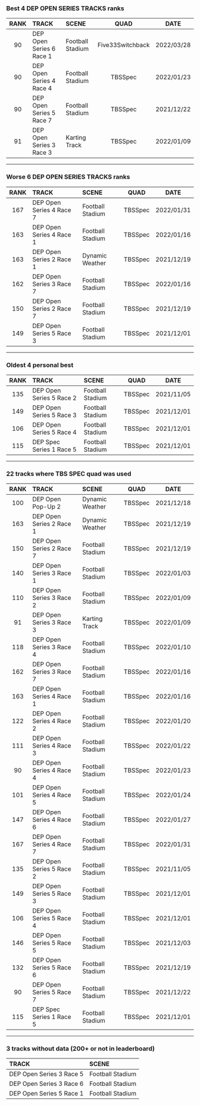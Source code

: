 ### Best 4 DEP OPEN SERIES TRACKS ranks
|RANK|TRACK|SCENE|QUAD|DATE|
|:---:|:---|:---|:---:|:---:|
|90|DEP Open Series 6 Race 1|Football Stadium|Five33Switchback|2022/03/28|
|90|DEP Open Series 4 Race 4|Football Stadium|TBSSpec|2022/01/23|
|90|DEP Open Series 5 Race 7|Football Stadium|TBSSpec|2021/12/22|
|91|DEP Open Series 3 Race 3|Karting Track|TBSSpec|2022/01/09|
---
### Worse 6 DEP OPEN SERIES TRACKS ranks
|RANK|TRACK|SCENE|QUAD|DATE|
|:---:|:---|:---|:---:|:---:|
|167|DEP Open Series 4 Race 7|Football Stadium|TBSSpec|2022/01/31|
|163|DEP Open Series 4 Race 1|Football Stadium|TBSSpec|2022/01/16|
|163|DEP Open Series 2 Race 1|Dynamic Weather|TBSSpec|2021/12/19|
|162|DEP Open Series 3 Race 7|Football Stadium|TBSSpec|2022/01/16|
|150|DEP Open Series 2 Race 7|Football Stadium|TBSSpec|2021/12/19|
|149|DEP Open Series 5 Race 3|Football Stadium|TBSSpec|2021/12/01|
---
### Oldest 4 personal best
|RANK|TRACK|SCENE|QUAD|DATE|
|:---:|:---|:---|:---:|:---:|
|135|DEP Open Series 5 Race 2|Football Stadium|TBSSpec|2021/11/05|
|149|DEP Open Series 5 Race 3|Football Stadium|TBSSpec|2021/12/01|
|106|DEP Open Series 5 Race 4|Football Stadium|TBSSpec|2021/12/01|
|115|DEP Spec Series 1 Race 5|Football Stadium|TBSSpec|2021/12/01|
---
### 22 tracks where TBS SPEC quad was used
|RANK|TRACK|SCENE|QUAD|DATE|
|:---:|:---|:---|:---:|:---:|
|100|DEP Open Pop-Up 2|Dynamic Weather|TBSSpec|2021/12/18|
|163|DEP Open Series 2 Race 1|Dynamic Weather|TBSSpec|2021/12/19|
|150|DEP Open Series 2 Race 7|Football Stadium|TBSSpec|2021/12/19|
|140|DEP Open Series 3 Race 1|Football Stadium|TBSSpec|2022/01/03|
|110|DEP Open Series 3 Race 2|Football Stadium|TBSSpec|2022/01/09|
|91|DEP Open Series 3 Race 3|Karting Track|TBSSpec|2022/01/09|
|118|DEP Open Series 3 Race 4|Football Stadium|TBSSpec|2022/01/10|
|162|DEP Open Series 3 Race 7|Football Stadium|TBSSpec|2022/01/16|
|163|DEP Open Series 4 Race 1|Football Stadium|TBSSpec|2022/01/16|
|122|DEP Open Series 4 Race 2|Football Stadium|TBSSpec|2022/01/20|
|111|DEP Open Series 4 Race 3|Football Stadium|TBSSpec|2022/01/22|
|90|DEP Open Series 4 Race 4|Football Stadium|TBSSpec|2022/01/23|
|101|DEP Open Series 4 Race 5|Football Stadium|TBSSpec|2022/01/24|
|147|DEP Open Series 4 Race 6|Football Stadium|TBSSpec|2022/01/27|
|167|DEP Open Series 4 Race 7|Football Stadium|TBSSpec|2022/01/31|
|135|DEP Open Series 5 Race 2|Football Stadium|TBSSpec|2021/11/05|
|149|DEP Open Series 5 Race 3|Football Stadium|TBSSpec|2021/12/01|
|106|DEP Open Series 5 Race 4|Football Stadium|TBSSpec|2021/12/01|
|146|DEP Open Series 5 Race 5|Football Stadium|TBSSpec|2021/12/03|
|132|DEP Open Series 5 Race 6|Football Stadium|TBSSpec|2021/12/19|
|90|DEP Open Series 5 Race 7|Football Stadium|TBSSpec|2021/12/22|
|115|DEP Spec Series 1 Race 5|Football Stadium|TBSSpec|2021/12/01|
---
### 3 tracks without data (200+ or not in leaderboard)
|TRACK|SCENE|
|:---|:---|
|DEP Open Series 3 Race 5|Football Stadium|
|DEP Open Series 3 Race 6|Football Stadium|
|DEP Open Series 5 Race 1|Football Stadium|

